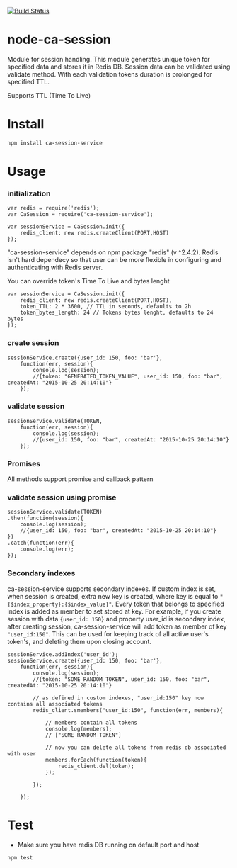 [![Build Status](https://travis-ci.org/dkatavic/node-ca-session.svg)](https://travis-ci.org/dkatavic/node-ca-session)
# node-ca-session
Module for session handling. This module generates unique token for specified data and stores it in Redis DB. Session data
can be validated using validate method. With each validation tokens duration is prolonged for specified TTL.

Supports TTL (Time To Live)

# Install

```sh
npm install ca-session-service
```

# Usage

### initialization

```node
var redis = require('redis');
var CaSession = require('ca-session-service');

var sessionService = CaSession.init({
    redis_client: new redis.createClient(PORT,HOST)
});
```

"ca-session-service" depends on npm package "redis" (v ^2.4.2). Redis isn't hard dependecy so that user can be more flexible in configuring and authenticating with Redis server.

You can override token's Time To Live and bytes lenght

```node
var sessionService = CaSession.init({
    redis_client: new redis.createClient(PORT,HOST),
    token_TTL: 2 * 3600, // TTL in seconds, defaults to 2h
    token_bytes_length: 24 // Tokens bytes lenght, defaults to 24 bytes
});
```

### create session

```node
sessionService.create({user_id: 150, foo: 'bar'}, 
    function(err, session){
        console.log(session);
        //{token: "GENERATED_TOKEN_VALUE", user_id: 150, foo: "bar", createdAt: "2015-10-25 20:14:10"}
    });
```

### validate session

```node
sessionService.validate(TOKEN, 
    function(err, session){
        console.log(session);
        //{user_id: 150, foo: "bar", createdAt: "2015-10-25 20:14:10"}
    });
```

### Promises
All methods support promise and callback pattern

### validate session using promise

```node
sessionService.validate(TOKEN)
.then(function(session){
    console.log(session);
    //{user_id: 150, foo: "bar", createdAt: "2015-10-25 20:14:10"}
})
.catch(function(err){
    console.log(err);
});
```

### Secondary indexes

ca-session-service supports secondary indexes. If custom index is set, when session is created, extra new key is created, where key is equal to `"{$index_property}:{$index_value}"`. Every token that belongs to specified index is added as member to set stored at key. For example, if you 
create session with data `{user_id: 150}` and property user_id is secondary index, after creating session, ca-session-service will add token as member of key `"user_id:150"`.
This can be used for keeping track of all active user's token's, and deleting them upon closing account.

```node
sessionService.addIndex('user_id');
sessionService.create({user_id: 150, foo: 'bar'}, 
    function(err, session){
        console.log(session);
        //{token: "SOME_RANDOM_TOKEN", user_id: 150, foo: "bar", createdAt: "2015-10-25 20:14:10"}
        
        // as defined in custom indexes, "user_id:150" key now contains all associated tokens
        redis_client.smembers("user_id:150", function(err, members){
        
            // members contain all tokens
            console.log(members);
            // ["SOME_RANDOM_TOKEN"]
            
            // now you can delete all tokens from redis db associated with user
            members.forEach(function(token){
                redis_client.del(token);
            });
            
        });
        
    });
```


# Test

* Make sure you have redis DB running on default port and host

```bash
npm test
```